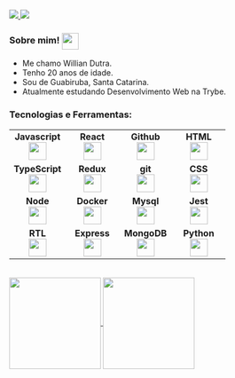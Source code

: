 <br>
<a href="https://www.linkedin.com/in/williandutra/">
  <img src="https://img.shields.io/badge/LinkedIn-0077B5?style=for-the-badge&logo=linkedin&logoColor=white">
</a>
<a href="mailto:contatowilliandutra@gmail.com">
  <img src="https://img.shields.io/badge/-Gmail-%23333?style=for-the-badge&logo=gmail&logoColor=white"></a>
</a>

 <h3>Sobre mim! <img src="https://raw.githubusercontent.com/MartinHeinz/MartinHeinz/master/wave.gif" width="30px" align="center"></h3>
 
 <ul>
  <li>Me chamo Willian Dutra.</li>
  <li>Tenho 20 anos de idade.</li>
  <li>Sou de Guabiruba, Santa Catarina.</li>
  <li>Atualmente estudando Desenvolvimento Web na Trybe.</li>
 </ul>

<div>
<h3>Tecnologias e Ferramentas:</h3>
<table width="320px">
  <tbody>
    <tr valign="top">
      <td width="80px" align="center">
        <span><strong>Javascript</strong></span><br>
        <img height="32px" src="https://upload.vectorlogo.zone/logos/javascript/images/239ec8a4-163e-4792-83b6-3f6d96911757.svg">
      </td>
      <td width="80px" align="center">
         <span><strong>React</strong></span><br>
         <img height="32px" src="https://cdn.jsdelivr.net/gh/devicons/devicon/icons/react/react-original.svg">
      </td>
      <td width="80px" align="center">
         <span><strong>Github</strong></span><br>
         <img height="32" src="https://www.vectorlogo.zone/logos/github/github-tile.svg">
      </td>
      <td width="80px" align="center">
         <span><strong>HTML</strong></span><br>
         <img height="32" src="https://cdn.jsdelivr.net/gh/devicons/devicon/icons/html5/html5-original.svg">
      </td>
    </tr>
    <tr valign="top">
      <td width="80px" align="center">
        <span><strong>TypeScript</strong></span><br>
        <img height="32px" src="https://www.vectorlogo.zone/logos/typescriptlang/typescriptlang-icon.svg">
      <td width="80px" align="center">
        <span><strong>Redux</strong></span><br>
        <img height="32" src="https://cdn.worldvectorlogo.com/logos/redux.svg">
      </td>
      <td width="80px" align="center">
        <span><strong>git</strong></span><br>
        <img height="32px" src="https://cdn.jsdelivr.net/gh/devicons/devicon/icons/git/git-plain.svg">
      </td>
      <td width="80px" align="center">
        <span><strong>CSS</strong></span><br>
        <img height="32px" src="https://cdn.jsdelivr.net/gh/devicons/devicon/icons/css3/css3-original.svg">
      </td>
     </tr>
     <tr valign="top">
       <td width="80px" align="center">
         <span><strong>Node</strong></span><br>
         <img height="32px" src="https://www.vectorlogo.zone/logos/nodejs/nodejs-icon.svg">
       </td>
       <td width="80px" align="center">
         <span><strong>Docker</strong></span><br>
         <img height="32px" src="https://www.vectorlogo.zone/logos/docker/docker-icon.svg">
       </td>
       <td width="80px" align="center">
         <span><strong>Mysql</strong></span><br>
         <img height="32px" src="https://www.vectorlogo.zone/logos/mysql/mysql-ar21.svg">
        </td>
        <td width="80px" align="center">
          <span><strong>Jest</strong></span><br>
          <img height="32px" src="https://www.vectorlogo.zone/logos/jestjsio/jestjsio-icon.svg">
        </td>
     </tr>
     <tr valign="top">
       <td width="80px" align="center">
         <span><strong>RTL</strong></span><br>
         <img height="32px" src="https://testing-library.com/img/octopus-128x128.png">
       </td>
       <td width="80px" align="center">
         <span><strong>Express</strong></span><br>
         <img height="32px" src="https://www.vectorlogo.zone/logos/expressjs/expressjs-ar21.svg">
       </td>
       <td width="80px" align="center">
         <span><strong>MongoDB</strong></span><br>
         <img height="32px" src="https://www.vectorlogo.zone/logos/mongodb/mongodb-ar21.svg">
        </td>
        <td width="80px" align="center">
          <span><strong>Python</strong></span><br>
          <img height="32px" src="https://www.vectorlogo.zone/logos/python/python-icon.svg">
        </td>
     </tr>
    </tbody>
</table>
</div>

<br>

<div>
  <a href='https://github.com/WillianDutra'>
    <img align='center' height='165em' src='https://github-readme-stats-williandutra.vercel.app/api?username=WillianDutra&theme=transparent&text_color=adbac7&title_color=ffffff'>
  </a>
  <a href='https://github.com/WillianDutra'>
    <img align='center' height='165em' src='https://github-readme-stats-williandutra.vercel.app/api/top-langs/?username=WillianDutra&layout=compact&theme=transparent&text_color=adbac7&title_color=ffffff'>
  </a>
</div>
